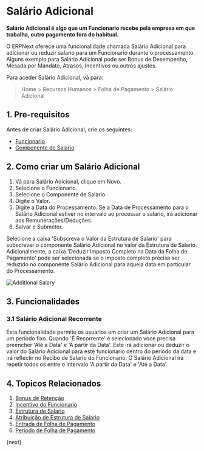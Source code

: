 <!-- add-breadcrumbs -->
# Salário Adicional

**Salário Adicional é algo que um Funcionario recebe pela empresa em que trabalha, outro pagamento fora do habitual.**


O ERPNext oferece uma funcionalidade chamada Salário Adicional para adicionar ou reduzir salario para um Funcionario durante o processamento. Alguns exemplo para Salário Adicional pode ser Bonus de Desempenho, Mesada por Mandato, Atrasos, Incentivos ou outros ajustes.

Para aceder Salário Adicional, vá para:

> Home > Recursos Humanos > Folha de Pagamento > Salário Adicional

## 1. Pre-requisitos

Antes de criar Salário Adicional, crie os seguintes:

* [Funcionario](/docs/user/manual/pt/recursos-humanos/funcionario)
* [Componente de Salario](/docs/user/manual/pt/recursos-humanos/componente-de-salário)


## 2. Como criar um Salário Adicional


1. Vá para Salário Adicional, clique em Novo.
2. Selecione o Funcionario.
3. Selecione o Componente de Salario.
4. Digite o Valor.
1. Digite a Data do Processamento. Se a Data de Processamento para o Salário Adicional estiver no intervalo ao processar o salario, irá adicionar aos Remunerações/Deduções.
1. Salvar e Submeter.

Selecione a caixa 'Subscreva o Valor da Estrutura de Salario' para subscrever o componente Salário Adicional no valor da Estrutura de Salario. Adicionalmente, a caixa 'Deduzir Imposto Completo na Data da Folha de Pagamento' pode ser selecionada se o Imposto completo precisa ser reduzido no componente Salário Adicional para aquela data em particular do Processamento.

<img class="screenshot" alt="Additional Salary" src="{{docs_base_url}}/assets/img/human-resources/additional-salary.png">

## 3. Funcionalidades

### 3.1 Salário Adicional Recorrente
Esta funcionalidade permite os usuarios em criar um Salário Adicional para um período fixo.
Quando 'É Recorrente' é selecionado voce precisa preencher 'Até a Data' e 'A partir da Data'. 
Este irá adicionar ou deduzir o valor do Salário Adicional para este funcionario dentro do periodo da data e irá reflectir no Recibo de Salario do Funcionario. O Salário Adicional irá repetir todos os entre o intervalo 'A partir da Data' e 'Até a Data'.

## 4. Topicos Relacionados

1. [Bonus de Retenção](/docs/user/manual/pt/recursos-humanos/bonus-de-retenção)
1. [Incentivo do Funcionario](/docs/user/manual/pt/recursos-humanos/incentivo-funcionário)
1. [Estrutura de Salario](/docs/user/manual/pt/recursos-humanos/estrutura-salário)
1. [Atribuição de Estrutura de Salario](/docs/user/manual/pt/recursos-humanos/atribuição-estrutura-salário)
1. [Entrada de Folha de Pagamento](/docs/user/manual/pt/recursos-humanos/folha-de-pagamento)
1. [Periodo de Folha de Pagamento](/docs/user/manual/pt/recursos-humanos/periodo-folha-de-pagamento)


{next}
